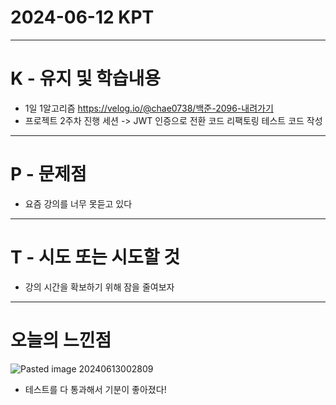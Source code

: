 # 2024-06-12 KPT
---
# K - 유지 및 학습내용

- 1일 1알고리즘 https://velog.io/@chae0738/백준-2096-내려가기
- 프로젝트 2주차 진행
	  세션 -> JWT 인증으로 전환 
	  코드 리팩토링 
	  테스트 코드 작성


---
# P - 문제점
- 요즘 강의를 너무 못듣고 있다

---
# T - 시도 또는 시도할 것
- 강의 시간을 확보하기 위해 잠을 줄여보자

---
# 오늘의 느낀점
![Pasted image 20240613002809](https://github.com/Hun425/DailyCheck/assets/147483675/cb801a20-0189-4c0e-9f28-739aa12d09bd)

- 테스트를 다 통과해서 기분이 좋아졌다!
